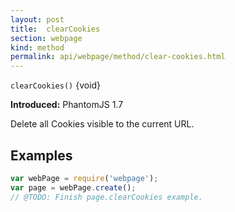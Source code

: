 ```yaml
---
layout: post
title:  clearCookies
section: webpage
kind: method
permalink: api/webpage/method/clear-cookies.html
---
```


`clearCookies()` {void}

**Introduced:** PhantomJS 1.7

Delete all Cookies visible to the current URL.

## Examples

```javascript
var webPage = require('webpage');
var page = webPage.create();
// @TODO: Finish page.clearCookies example.
```








